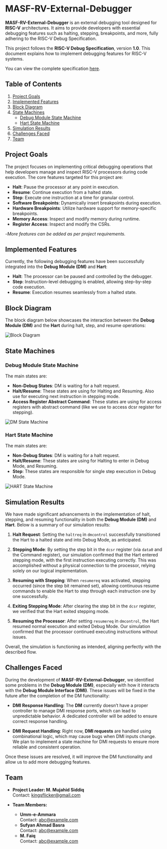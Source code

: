 # MASF-RV-External-Debugger

**MASF-RV-External-Debugger** is an external debugging tool designed for **RISC-V** architectures. It aims to provide developers with essential debugging features such as halting, stepping, breakpoints, and more, fully adhering to the RISC-V Debug Specification.

This project follows the **RISC-V Debug Specification**, version **1.0**. This document explains how to implement debugging features for RISC-V systems.

You can view the complete specification [here](https://www.scs.stanford.edu/~zyedidia/docs/riscv/riscv-debug.pdf).

## Table of Contents

1. [Project Goals](#project-goals)
2. [Implemented Features](#implemented-features)
3. [Block Diagram](#block-diagram)
4. [State Machines](#state-machines)
   - [Debug Module State Machine](#debug-module-state-machine)
   - [Hart State Machine](#hart-state-machine)
5. [Simulation Results](#simulation-results)
6. [Challenges Faced](#challenges-faced)
7. [Team](#team)

## Project Goals

The project focuses on implementing critical debugging operations that help developers manage and inspect RISC-V processors during code execution. The core features targeted for this project are:

- **Halt**: Pause the processor at any point in execution.
- **Resume**: Continue execution from a halted state.
- **Step**: Execute one instruction at a time for granular control.
- **Software Breakpoints**: Dynamically insert breakpoints during execution.
- **Hardware Breakpoints**: Utilize hardware support for memory-specific breakpoints.
- **Memory Access**: Inspect and modify memory during runtime.
- **Register Access**: Inspect and modify the CSRs.

-_More features can be added as per project requirements._

## Implemented Features

Currently, the following debugging features have been successfully integrated into the **Debug Module (DM)** and **Hart**:

- **Halt**: The processor can be paused and controlled by the debugger.
- **Step**: Instruction-level debugging is enabled, allowing step-by-step code execution.
- **Resume**: Execution resumes seamlessly from a halted state.

## Block Diagram

The block diagram below showcases the interaction between the **Debug Module (DM)** and the **Hart** during halt, step, and resume operations:

![Block Diagram](https://github.com/testwithmyself/test/blob/main/Project_Diagrams/Block_Diagram.png)

## State Machines

### Debug Module State Machine

The main states are:

- **Non-Debug States**: DM is waiting for a halt request.
- **Halt/Resume**: These states are using for Halting and Resuming. Also use for executing next instruction in stepping mode.
- **Access Register Abstract Command**: These states are using for access registers with abstract command (like we use to access dcsr register for stepping).

![DM State Machine](https://github.com/testwithmyself/test/blob/main/Project_Diagrams/DM_FSM.png)

### Hart State Machine

The main states are:

- **Non-Debug States**: DM is waiting for a halt request.
- **Halt/Resume**: These states are using for Halting to enter in Debug Mode, and Resuming.
- **Step**: These states are responsible for single step execution in Debug Mode.

![HART State Machine](https://github.com/testwithmyself/test/blob/main/Project_Diagrams/HART_FSM.png)

## Simulation Results

We have made significant advancements in the implementation of halt, stepping, and resuming functionality in both the **Debug Module (DM)** and **Hart**. Below is a summary of our simulation results:

1. **Halt Request**: Setting the `haltreq` in `dmcontrol` successfully transitioned the Hart to a halted state and into Debug Mode, as anticipated.

2. **Stepping Mode**: By setting the step bit in the `dcsr` register (via `data0` and the Command register), our simulation confirmed that the Hart entered stepping mode, with the first instruction executing correctly. This was accomplished without a physical connection to the processor, relying solely on our logical implementation.

3. **Resuming with Stepping**: When `resumereq` was activated, stepping occurred (since the step bit remained set), allowing continuous resume commands to enable the Hart to step through each instruction one by one successfully.

4. **Exiting Stepping Mode**: After clearing the step bit in the `dcsr` register, we verified that the Hart exited stepping mode.

5. **Resuming the Processor**: After setting `resumereq` in `dmcontrol`, the Hart resumed normal execution and exited Debug Mode. Our simulation confirmed that the processor continued executing instructions without issues.

Overall, the simulation is functioning as intended, aligning perfectly with the described flow.

## Challenges Faced

During the development of **MASF-RV-External-Debugger**, we identified some problems in the **Debug Module (DM)**, especially with how it interacts with the **Debug Module Interface (DMI)**. These issues will be fixed in the future after the completion of the DM functionality:

- **DMI Response Handling**: The **DM** currently doesn’t have a proper controller to manage DMI response ports, which can lead to unpredictable behavior. A dedicated controller will be added to ensure correct response handling.

- **DMI Request Handling**: Right now, **DMI requests** are handled using combinational logic, which may cause bugs when DMI inputs change. We plan to implement a state machine for DMI requests to ensure more reliable and consistent operation.

Once these issues are resolved, it will improve the DM functionality and allow us to add more debugging features.

## Team

- **Project Leader: M. Mujahid Siddiq**  
  Contact: kingsflicker@gmail.com

- **Team Members:**
  - **Umm-e-Ammara**  
    Contact: abc@example.com
  - **Sufyan Ahmad Basra**  
    Contact: abc@example.com
  - **M. Faiq**  
    Contact: abc@example.com
